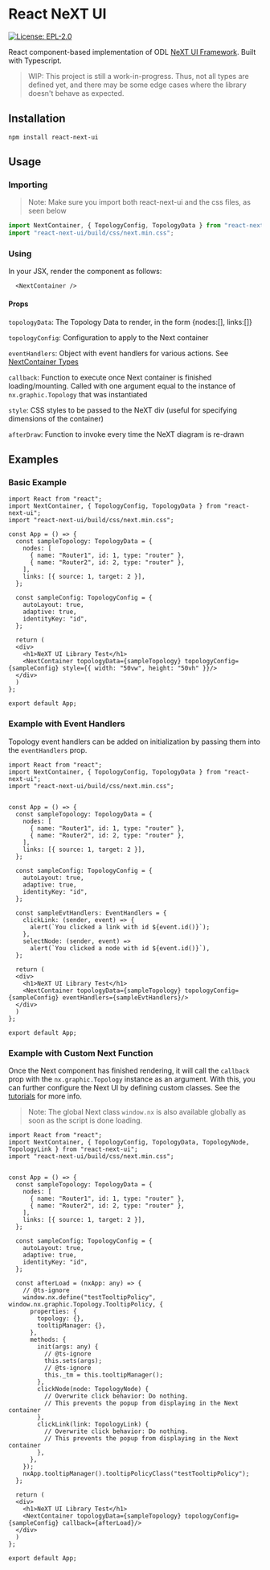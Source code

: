 # React NeXT UI
[![License: EPL-2.0](https://img.shields.io/badge/License-EPL-green.svg)](https://opensource.org/licenses/EPL-2.0)


React component-based implementation of ODL [NeXT UI Framework](https://github.com/opendaylight/next). Built with Typescript. 

> WIP: This project is still a work-in-progress. Thus, not all types are defined yet, and there may be some edge cases where the library doesn't behave as expected.

## Installation

`npm install react-next-ui`

## Usage

### Importing
> Note: Make sure you import both react-next-ui and the css files, as seen below

```typescript
import NextContainer, { TopologyConfig, TopologyData } from "react-next-ui";
import "react-next-ui/build/css/next.min.css";
```

### Using

In your JSX, render the component as follows:
```tsx
  <NextContainer />
```
#### Props
`topologyData`: The Topology Data to render, in the form {nodes:[], links:[]}

`topologyConfig`: Configuration to apply to the Next container

`eventHandlers`: Object with event handlers for various actions. See [NextContainer Types](src/NextContainer/NextContainer.types.ts)

`callback`: Function to execute once Next container is finished loading/mounting. Called with one argument equal to the instance of `nx.graphic.Topology` that was instantiated

`style`: CSS styles to be passed to the NeXT div (useful for specifying dimensions of the container)

`afterDraw`: Function to invoke every time the NeXT diagram is re-drawn

## Examples


### Basic Example

```tsx
import React from "react";
import NextContainer, { TopologyConfig, TopologyData } from "react-next-ui";
import "react-next-ui/build/css/next.min.css";

const App = () => {
  const sampleTopology: TopologyData = {
    nodes: [
      { name: "Router1", id: 1, type: "router" },
      { name: "Router2", id: 2, type: "router" },
    ],
    links: [{ source: 1, target: 2 }],
  };

  const sampleConfig: TopologyConfig = {
    autoLayout: true,
    adaptive: true,
    identityKey: "id",
  };

  return (
  <div>
    <h1>NeXT UI Library Test</h1>
    <NextContainer topologyData={sampleTopology} topologyConfig={sampleConfig} style={{ width: "50vw", height: "50vh" }}/>
  </div>
  )
};

export default App;
```

### Example with Event Handlers

Topology event handlers can be added on initialization by passing them into the `eventHandlers` prop.

```tsx
import React from "react";
import NextContainer, { TopologyConfig, TopologyData } from "react-next-ui";
import "react-next-ui/build/css/next.min.css";


const App = () => {
  const sampleTopology: TopologyData = {
    nodes: [
      { name: "Router1", id: 1, type: "router" },
      { name: "Router2", id: 2, type: "router" },
    ],
    links: [{ source: 1, target: 2 }],
  };

  const sampleConfig: TopologyConfig = {
    autoLayout: true,
    adaptive: true,
    identityKey: "id",
  };

  const sampleEvtHandlers: EventHandlers = {
    clickLink: (sender, event) => {
      alert(`You clicked a link with id ${event.id()}`);
    },
    selectNode: (sender, event) =>
      alert(`You clicked a node with id ${event.id()}`),
  };

  return (
  <div>
    <h1>NeXT UI Library Test</h1>
    <NextContainer topologyData={sampleTopology} topologyConfig={sampleConfig} eventHandlers={sampleEvtHandlers}/>
  </div>
  )
};

export default App;
```

### Example with Custom Next Function

Once the Next component has finished rendering, it will call the `callback` prop with the `nx.graphic.Topology` instance as an argument. With this, you can further configure the Next UI by defining custom classes. See the [tutorials](https://github.com/NeXt-UI/next-tutorials) for more info. 

> Note: The global Next class `window.nx` is also available globally as soon as the script is done loading. 

```tsx
import React from "react";
import NextContainer, { TopologyConfig, TopologyData, TopologyNode, TopologyLink } from "react-next-ui";
import "react-next-ui/build/css/next.min.css";


const App = () => {
  const sampleTopology: TopologyData = {
    nodes: [
      { name: "Router1", id: 1, type: "router" },
      { name: "Router2", id: 2, type: "router" },
    ],
    links: [{ source: 1, target: 2 }],
  };

  const sampleConfig: TopologyConfig = {
    autoLayout: true,
    adaptive: true,
    identityKey: "id",
  };

  const afterLoad = (nxApp: any) => {
    // @ts-ignore
    window.nx.define("testTooltipPolicy", window.nx.graphic.Topology.TooltipPolicy, {
      properties: {
        topology: {},
        tooltipManager: {},
      },
      methods: {
        init(args: any) {
          // @ts-ignore
          this.sets(args);
          // @ts-ignore
          this._tm = this.tooltipManager();
        },
        clickNode(node: TopologyNode) {
          // Overwrite click behavior: Do nothing.
          // This prevents the popup from displaying in the Next container
        },
        clickLink(link: TopologyLink) {
          // Overwrite click behavior: Do nothing.
          // This prevents the popup from displaying in the Next container
        },
      },
    });
    nxApp.tooltipManager().tooltipPolicyClass("testTooltipPolicy");
  };

  return (
  <div>
    <h1>NeXT UI Library Test</h1>
    <NextContainer topologyData={sampleTopology} topologyConfig={sampleConfig} callback={afterLoad}/>
  </div>
  )
};

export default App;
```